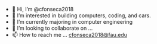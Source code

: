 - 👋 Hi, I’m @cfonseca2018
- 👀 I’m interested in building computers, coding, and cars.
- 🌱 I’m currently majoring in computer engineering
- 💞️ I’m looking to collaborate on ...
- 📫 How to reach me ... cfonseca2018@fau.edu

<!---
cfonseca2018/cfonseca2018 is a ✨ special ✨ repository because its `README.md` (this file) appears on your GitHub profile.
You can click the Preview link to take a look at your changes.
--->

